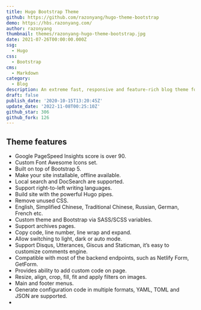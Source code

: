 ```yaml
---
title: Hugo Bootstrap Theme
github: https://github.com/razonyang/hugo-theme-bootstrap
demo: https://hbs.razonyang.com/
author: razonyang
thumbnail: themes/razonyang-hugo-theme-bootstrap.jpg
date: 2021-07-26T00:00:00.000Z
ssg:
  - Hugo
css:
  - Bootstrap
cms:
  - Markdown
category:
  - Blog
description: An extreme fast, responsive and feature-rich blog theme for Hugo.
draft: false
publish_date: '2020-10-15T13:20:45Z'
update_date: '2022-11-08T00:25:10Z'
github_star: 306
github_fork: 126
---
```

## Theme features

- Google PageSpeed Insights score is over 90.
- Custom Font Awesome Icons set.
- Built on top of Bootstrap 5.
- Make your site installable, offline available.
- Local search and DocSearch are supported.
- Support right-to-left writing languages.
- Build site with the powerful Hugo pipes.
- Remove unused CSS.
- English, Simplified Chinese, Traditional Chinese, Russian, German, French etc.
- Custom theme and Bootstrap via SASS/SCSS variables.
- Support archives pages.
- Copy code, line number, line wrap and expand.
- Allow switching to light, dark or auto mode.
- Support Disqus, Utterances, Giscus and Staticman, it’s easy to customize comments engine.
- Compatible with most of the backend endpoints, such as Netlify Form, GetForm.
- Provides ability to add custom code on page.
- Resize, align, crop, fill, fit and apply filters on images.
- Main and footer menus.
- Generate configuration code in multiple formats, YAML, TOML and JSON are supported.
-
